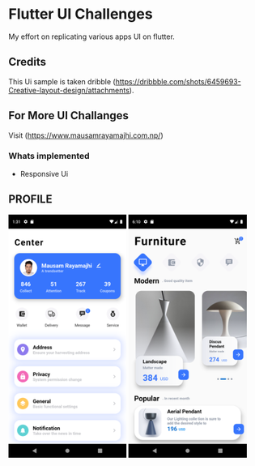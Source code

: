 # Flutter UI Challenges
My effort on replicating various apps UI on flutter.

## Credits
This Ui sample is taken dribble (https://dribbble.com/shots/6459693-Creative-layout-design/attachments).

## For More UI Challanges 
Visit (https://www.mausamrayamajhi.com.np/)

### Whats implemented
 - Responsive Ui

## PROFILE
 <img height="480px" src="screenshots/one.png">        <img height="480px" src="screenshots/two.png">       